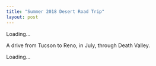 ```yaml
---
title: "Summer 2018 Desert Road Trip"
layout: post
---
```


<div 
  id="gallery01" 
  class="demo-gallery" 
  api-key="ee0922f5337183f08f4e40b606816a98"
  gallery-user="134183092@N05"
  gallery-name="2018 Tucson - Reno"
  tags="opening">Loading...
</div>

A drive from Tucson to Reno, in July, through Death Valley.

<!--more-->

<div 
  id="gallery02" 
  class="demo-gallery" 
  api-key="ee0922f5337183f08f4e40b606816a98"
  gallery-user="134183092@N05"
  gallery-name="2018 Tucson - Reno"
  tags=".*">Loading...
</div>

